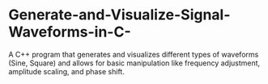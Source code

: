 # Generate-and-Visualize-Signal-Waveforms-in-C-
A C++ program that generates and visualizes different types of waveforms (Sine, Square) and allows for basic manipulation like frequency adjustment, amplitude scaling, and phase shift. 
